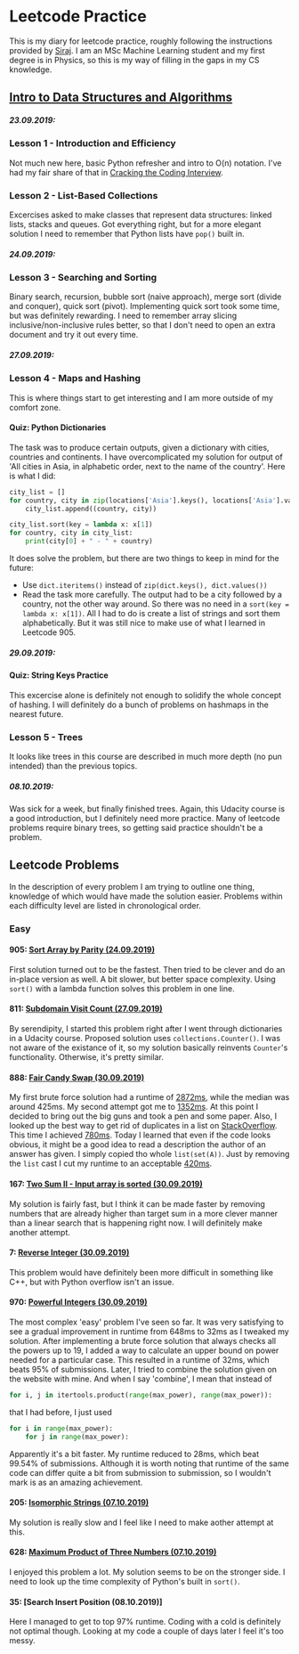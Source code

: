 # Leetcode Practice
This is my diary for leetcode practice, roughly following the instructions
provided by [Siraj](https://youtu.be/sMkMr2455mk). I am an MSc Machine Learning
student and my first degree is in Physics, so this is my way of filling in the
gaps in my CS knowledge.

## [Intro to Data Structures and Algorithms](https://www.udacity.com/course/data-structures-and-algorithms-in-python--ud513)

##### 23.09.2019:
### Lesson 1 - Introduction and Efficiency
Not much new here, basic Python refresher and intro to O(n) notation. I've had
my fair share of that in [Cracking the Coding Interview](https://www.amazon.co.uk/Cracking-Coding-Interview-6th-Programming/dp/0984782850).

### Lesson 2 - List-Based Collections
Excercises asked to make classes that represent data structures: linked lists,
stacks and queues. Got everything right, but for a more elegant solution I need
to remember that Python lists have `pop()` built in.

##### 24.09.2019:
### Lesson 3 - Searching and Sorting
Binary search, recursion, bubble sort (naive approach), merge sort (divide and
conquer), quick sort (pivot). Implementing quick sort took some time, but was
definitely rewarding. I need to remember array slicing inclusive/non-inclusive
rules better, so that I don't need to open an extra document and try it out every
time.

##### 27.09.2019:
### Lesson 4 - Maps and Hashing
This is where things start to get interesting and I am more outside of my
comfort zone.

#### Quiz: Python Dictionaries
The task was to produce certain outputs, given a dictionary with cities, countries
and continents. I have overcomplicated my solution for output of 'All cities in
Asia, in alphabetic order, next to the name of the country'. Here is what I did:
```python
city_list = []
for country, city in zip(locations['Asia'].keys(), locations['Asia'].values()):
    city_list.append((country, city))

city_list.sort(key = lambda x: x[1])
for country, city in city_list:
    print(city[0] + " - " + country)
```
It does solve the problem, but there are two things to keep in mind for the future:
* Use `dict.iteritems()` instead of `zip(dict.keys(), dict.values())`
* Read the task more carefully. The output had to be a city followed by a country,
not the other way around. So there was no need in a `sort(key = lambda x: x[1])`.
All I had to do is create a list of strings and sort them alphabetically. But it
was still nice to make use of what I learned in Leetcode 905.

##### 29.09.2019:
#### Quiz: String Keys Practice
This excercise alone is definitely not enough to solidify the whole concept of
hashing. I will definitely do a bunch of problems on hashmaps in the nearest future.

### Lesson 5 - Trees
It looks like trees in this course are described in much more depth (no pun
intended) than the previous topics.
##### 08.10.2019:
Was sick for a week, but finally finished trees. Again, this Udacity course is a good
introduction, but I definitely need more practice. Many of leetcode problems require
binary trees, so getting said practice shouldn't be a problem.

## Leetcode Problems
In the description of every problem I am trying to outline one thing, knowledge
of which would have made the solution easier. Problems within each difficulty
level are listed in chronological order.
### Easy
#### 905: [Sort Array by Parity (24.09.2019)](https://leetcode.com/problems/sort-array-by-parity/)
First solution turned out to be the fastest. Then tried to be clever and do an
in-place version as well. A bit slower, but better space complexity. Using `sort()`
with a lambda function solves this problem in one line.
#### 811: [Subdomain Visit Count (27.09.2019)](https://leetcode.com/problems/subdomain-visit-count/)
By serendipity, I started this problem right after I went through dictionaries
in a Udacity course. Proposed solution uses `collections.Counter()`. I was not
aware of the existance of it, so my solution basically reinvents `Counter`'s
functionality. Otherwise, it's pretty similar.
#### 888: [Fair Candy Swap (30.09.2019)](https://leetcode.com/problems/fair-candy-swap/)
My first brute force solution had a runtime of [2872ms](https://leetcode.com/submissions/detail/265615443/), while the median was around
425ms. My second attempt got me to [1352ms](https://leetcode.com/submissions/detail/265616527/). At this point I decided to bring out
the big guns and took a pen and some paper. Also, I looked up the best way to get
rid of duplicates in a list on [StackOverflow](https://stackoverflow.com/questions/7961363/removing-duplicates-in-lists). This time I achieved [780ms](https://leetcode.com/submissions/detail/265617544/). Today I
learned that even if the code looks obvious, it might be a good idea to read
a description the author of an answer has given. I simply copied tho whole
`list(set(A))`. Just by removing the `list` cast I cut my runtime to an acceptable
[420ms](https://leetcode.com/submissions/detail/265618845/).
#### 167: [Two Sum II - Input array is sorted (30.09.2019)](https://leetcode.com/problems/two-sum-ii-input-array-is-sorted/)
My solution is fairly fast, but I think it can be made faster by removing numbers
that are already higher than target sum in a more clever manner than a linear search that is happening right now. I will definitely make another attempt.
#### 7: [Reverse Integer (30.09.2019)](https://leetcode.com/problems/reverse-integer/)
This problem would have definitely been more difficult in something like C++,
but with Python overflow isn't an issue.
#### 970: [Powerful Integers (30.09.2019)](https://leetcode.com/problems/powerful-integers/)
The most complex 'easy' problem I've seen so far. It was very satisfying to see
a gradual improvement in runtime from 648ms to 32ms as I tweaked my solution.
After implementing a brute force solution that always checks all the powers up to
19, I added a way to calculate an upper bound on power needed for a particular case.
This resulted in a runtime of 32ms, which beats 95% of submissions. Later, I tried to combine the solution given on the website with mine. And when I say 'combine', I mean
that instead of
```python
for i, j in itertools.product(range(max_power), range(max_power)):
```
that I had before, I just used
```python
for i in range(max_power):
    for j in range(max_power):
```
Apparently it's a bit faster. My runtime reduced to 28ms, which beat 99.54% of submissions. Although it is worth noting that runtime of the same code can differ quite a bit
from submission to submission, so I wouldn't mark is as an amazing achievement.
#### 205: [Isomorphic Strings (07.10.2019)](https://leetcode.com/problems/isomorphic-strings/)
My solution is really slow and I feel like I need to make aother attempt at this.
#### 628: [Maximum Product of Three Numbers (07.10.2019)](https://leetcode.com/problems/maximum-product-of-three-numbers/)
I enjoyed this problem a lot. My solution seems to be on the stronger side. I need
to look up the time complexity of Python's built in `sort()`.
#### 35: [Search Insert Position (08.10.2019)]
Here I managed to get to top 97% runtime. Coding with a cold is definitely not
optimal though. Looking at my code a couple of days later I feel it's too messy.
